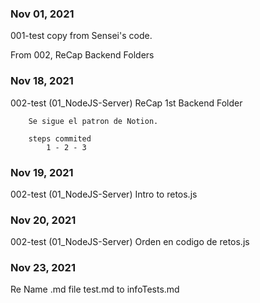 
<h3>Nov 01, 2021</h3>
    001-test copy from Sensei's code.

From 002, ReCap Backend Folders

<h3>Nov 18, 2021</h3>
    002-test (01_NodeJS-Server)
        ReCap 1st Backend Folder

        Se sigue el patron de Notion.

        steps commited
            1 - 2 - 3

<h3>Nov 19, 2021</h3>
    002-test (01_NodeJS-Server)
        Intro to retos.js

<h3>Nov 20, 2021</h3>
    002-test (01_NodeJS-Server)
        Orden en codigo de retos.js

<h3>Nov 23, 2021</h3>
    Re Name .md file test.md to infoTests.md